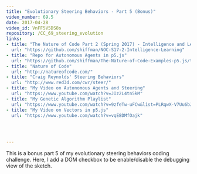 ```yaml
---
title: "Evolutionary Steering Behaviors - Part 5 (Bonus)"
video_number: 69.5
date: 2017-04-28
video_id: VnFF5V5DS8s
repository: /CC_69_steering_evolution
links:
- title: "The Nature of Code Part 2 (Spring 2017) - Intelligence and Learning"  
  url: "https://github.com/shiffman/NOC-S17-2-Intelligence-Learning"
- title: "Repo for Autonomous Agents in p5.js"  
  url: "https://github.com/shiffman/The-Nature-of-Code-Examples-p5.js/tree/master/chp06_agents"
- title: "Nature of Code"  
  url: "http://natureofcode.com/"
- title: "Craig Reynolds' Steering Behaviors"  
  url: "http://www.red3d.com/cwr/steer/"
- title: "My Video on Autonomous Agents and Steering"  
  url: "https://www.youtube.com/watch?v=JIz2L4tn5kM"
- title: "My Genetic Algorithm Playlist"  
  url: "https://www.youtube.com/watch?v=9zfeTw-uFCw&list=PLRqwX-V7Uu6bJM3VgzjNV5YxVxUwzALHV"
- title: "My Video on Vectors in p5.js"  
  url: "https://www.youtube.com/watch?v=vqE8DMfOajk"
  


  
---
```


This is a bonus part 5 of my evolutionary steering behaviors coding challenge. Here, I add a DOM checkbox to be enable/disable the debugging view of the sketch.

